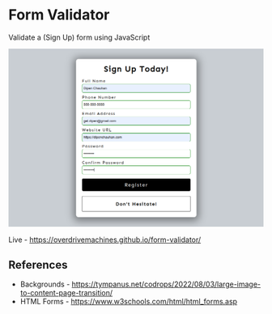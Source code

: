 # Form Validator

Validate a (Sign Up) form using JavaScript

![Preview](preview.png)

Live - https://overdrivemachines.github.io/form-validator/

## References

- Backgrounds - https://tympanus.net/codrops/2022/08/03/large-image-to-content-page-transition/
- HTML Forms - https://www.w3schools.com/html/html_forms.asp
